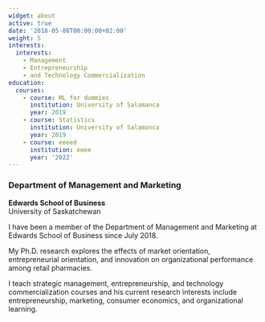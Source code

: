 ```yaml
---
widget: about
active: true
date: '2018-05-08T00:00:00+02:00'
weight: 5
interests:
  interests:
    - Management
    - Entrepreneurship
    - and Technology Commercialization
education:
  courses:
    - course: ML for dummies
      institution: University of Salamanca
      year: 2019
    - course: Statistics
      institution: University of Salamanca
      year: 2019
    - course: eeeed
      institution: eeee
      year: '2022'
---
```

### **Department of Management and Marketing**
**Edwards School of Business**\
University of Saskatchewan

I have been a member of the Department of Management and Marketing at Edwards School of Business since July 2018.

My Ph.D. research explores the effects of market orientation, entrepreneurial orientation, and innovation on organizational performance among retail pharmacies.

I teach strategic management, entrepreneurship, and technology commercialization courses and his current research interests include entrepreneurship, marketing, consumer economics, and organizational learning.
